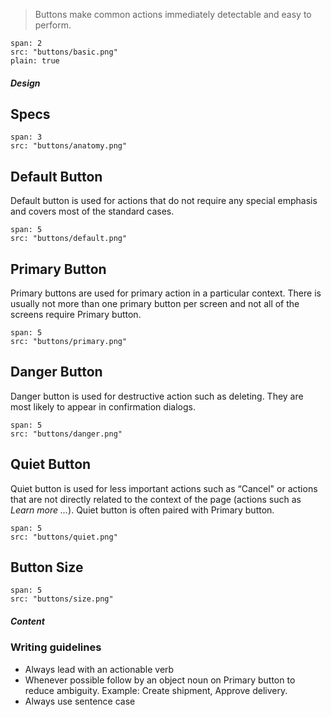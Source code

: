 > Buttons make common actions immediately detectable and easy to perform.

```image
span: 2
src: "buttons/basic.png"
plain: true
```

##### Design

## Specs

```image
span: 3
src: "buttons/anatomy.png"
```

## Default Button
Default button is used for actions that do not require any special emphasis and covers most of the standard cases.
```image
span: 5
src: "buttons/default.png"
```

## Primary Button
Primary buttons are used for primary action in a particular context. There is usually not more than one primary button per screen and not all of the screens require Primary button.
```image
span: 5
src: "buttons/primary.png"
```

## Danger Button
Danger button is used for destructive action such as deleting. They are most likely to appear in confirmation dialogs.
```image
span: 5
src: "buttons/danger.png"
```

## Quiet Button
Quiet button is used for less important actions such as “Cancel" or actions that are not directly related to the context of the page (actions such as *Learn more ...*). Quiet button is often paired with Primary button.
```image
span: 5
src: "buttons/quiet.png"
```

## Button Size
```image
span: 5
src: "buttons/size.png"
```

##### Content

### Writing guidelines
- Always lead with an actionable verb
- Whenever possible follow by an object noun on Primary button to reduce ambiguity. Example: Create shipment, Approve delivery.
- Always use sentence case
